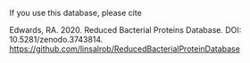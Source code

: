 If you use this database, please cite

Edwards, RA. 2020. Reduced Bacterial Proteins Database. DOI: 10.5281/zenodo.3743814. https://github.com/linsalrob/ReducedBacterialProteinDatabase
